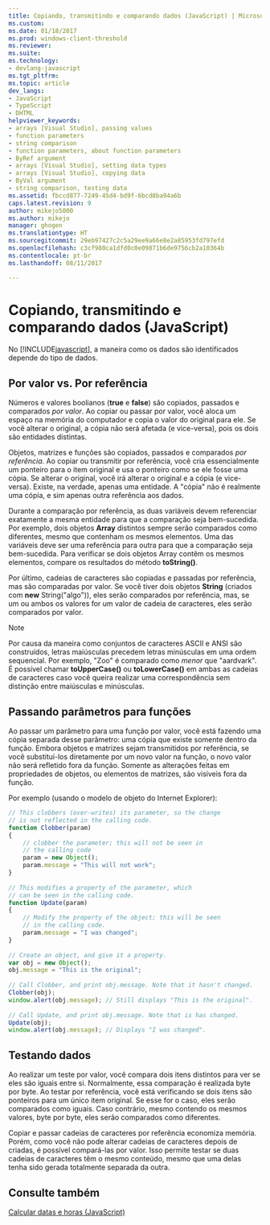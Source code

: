 ```yaml
---
title: Copiando, transmitindo e comparando dados (JavaScript) | Microsoft Docs
ms.custom: 
ms.date: 01/18/2017
ms.prod: windows-client-threshold
ms.reviewer: 
ms.suite: 
ms.technology:
- devlang-javascript
ms.tgt_pltfrm: 
ms.topic: article
dev_langs:
- JavaScript
- TypeScript
- DHTML
helpviewer_keywords:
- arrays [Visual Studio], passing values
- function parameters
- string comparison
- function parameters, about function parameters
- ByRef argument
- arrays [Visual Studio], setting data types
- arrays [Visual Studio], copying data
- ByVal argument
- string comparison, testing data
ms.assetid: fbccd877-7249-45d4-bd9f-6bcd8ba94a6b
caps.latest.revision: 9
author: mikejo5000
ms.author: mikejo
manager: ghogen
ms.translationtype: HT
ms.sourcegitcommit: 29eb97427c2c5a29ee9a66e8e2a85953fd797efd
ms.openlocfilehash: c3cf980ca1dfd0c0e09871b6de9756cb2a10364b
ms.contentlocale: pt-br
ms.lasthandoff: 08/11/2017

---
```

# <a name="copying-passing-and-comparing-data-javascript"></a>Copiando, transmitindo e comparando dados (JavaScript)
No [!INCLUDE[javascript](../../javascript/includes/javascript-md.md)], a maneira como os dados são identificados depende do tipo de dados.  
  
## <a name="by-value-vs-by-reference"></a>Por valor vs. Por referência  
 Números e valores boolianos (**true** e **false**) são copiados, passados e comparados *por valor*. Ao copiar ou passar por valor, você aloca um espaço na memória do computador e copia o valor do original para ele. Se você alterar o original, a cópia não será afetada (e vice-versa), pois os dois são entidades distintas.  
  
 Objetos, matrizes e funções são copiados, passados e comparados *por referência*. Ao copiar ou transmitir por referência, você cria essencialmente um ponteiro para o item original e usa o ponteiro como se ele fosse uma cópia. Se alterar o original, você irá alterar o original e a cópia (e vice-versa). Existe, na verdade, apenas uma entidade. A "cópia" não é realmente uma cópia, e sim apenas outra referência aos dados.  
  
 Durante a comparação por referência, as duas variáveis devem referenciar exatamente a mesma entidade para que a comparação seja bem-sucedida. Por exemplo, dois objetos **Array** distintos sempre serão comparados como diferentes, mesmo que contenham os mesmos elementos. Uma das variáveis deve ser uma referência para outra para que a comparação seja bem-sucedida. Para verificar se dois objetos Array contêm os mesmos elementos, compare os resultados do método **toString()**.  
  
 Por último, cadeias de caracteres são copiadas e passadas por referência, mas são comparadas por valor. Se você tiver dois objetos **String** (criados com **new** String("algo")), eles serão comparados por referência, mas, se um ou ambos os valores for um valor de cadeia de caracteres, eles serão comparados por valor.  
  
> [!NOTE]
>  Por causa da maneira como conjuntos de caracteres ASCII e ANSI são construídos, letras maiúsculas precedem letras minúsculas em uma ordem sequencial. Por exemplo, "Zoo" é comparado como *menor* que "aardvark". É possível chamar **toUpperCase()** ou **toLowerCase()** em ambas as cadeias de caracteres caso você queira realizar uma correspondência sem distinção entre maiúsculas e minúsculas.  
  
## <a name="passing-parameters-to-functions"></a>Passando parâmetros para funções  
 Ao passar um parâmetro para uma função por valor, você está fazendo uma cópia separada desse parâmetro: uma cópia que existe somente dentro da função. Embora objetos e matrizes sejam transmitidos por referência, se você substituí-los diretamente por um novo valor na função, o novo valor não será refletido fora da função. Somente as alterações feitas em propriedades de objetos, ou elementos de matrizes, são visíveis fora da função.  
  
 Por exemplo (usando o modelo de objeto do Internet Explorer):  
  
```JavaScript  
// This clobbers (over-writes) its parameter, so the change  
// is not reflected in the calling code.  
function Clobber(param)   
{  
    // clobber the parameter; this will not be seen in   
    // the calling code  
    param = new Object();  
    param.message = "This will not work";  
}  
  
// This modifies a property of the parameter, which  
// can be seen in the calling code.  
function Update(param)  
{  
    // Modify the property of the object; this will be seen  
    // in the calling code.  
    param.message = "I was changed";  
}  
  
// Create an object, and give it a property.  
var obj = new Object();  
obj.message = "This is the original";  
  
// Call Clobber, and print obj.message. Note that it hasn't changed.  
Clobber(obj);  
window.alert(obj.message); // Still displays "This is the original".  
  
// Call Update, and print obj.message. Note that is has changed.  
Update(obj);  
window.alert(obj.message); // Displays "I was changed".  
```  
  
## <a name="testing-data"></a>Testando dados  
 Ao realizar um teste por valor, você compara dois itens distintos para ver se eles são iguais entre si. Normalmente, essa comparação é realizada byte por byte. Ao testar por referência, você está verificando se dois itens são ponteiros para um único item original. Se esse for o caso, eles serão comparados como iguais. Caso contrário, mesmo contendo os mesmos valores, byte por byte, eles serão comparados como diferentes.  
  
 Copiar e passar cadeias de caracteres por referência economiza memória. Porém, como você não pode alterar cadeias de caracteres depois de criadas, é possível compará-las por valor. Isso permite testar se duas cadeias de caracteres têm o mesmo conteúdo, mesmo que uma delas tenha sido gerada totalmente separada da outra.  
  
## <a name="see-also"></a>Consulte também  
 [Calcular datas e horas (JavaScript)](../../javascript/calculating-dates-and-times-javascript.md)

